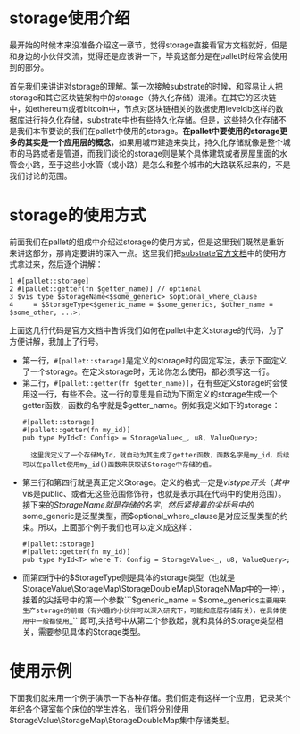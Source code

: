 # storage使用介绍
最开始的时候本来没准备介绍这一章节，觉得storage直接看官方文档就好，但是和身边的小伙伴交流，觉得还是应该讲一下，毕竟这部分是在pallet时经常会使用到的部分。

首先我们来讲讲对storage的理解。第一次接触substrate的时候，和容易让人把storage和其它区块链架构中的storage（持久化存储）混淆。在其它的区块链中，如ethereum或者bitcoin中，节点对区块链相关的数据使用leveldb这样的数据库进行持久化存储，substrate中也有些持久化存储。但是，这些持久化存储不是我们本节要说的我们在pallet中使用的storage。**在pallet中要使用的storage更多的其实是一个应用层的概念**，如果用城市建造来类比，持久化存储就像是整个城市的马路或者是管道，而我们谈论的storage则是某个具体建筑或者房屋里面的水管会小路，至于这些小水管（或小路）是怎么和整个城市的大路联系起来的，不是我们讨论的范围。

# storage的使用方式
前面我们在pallet的组成中介绍过storage的使用方式，但是这里我们既然是重新来讲这部分，那肯定要讲的深入一点。这里我们把[substrate官方文档](https://docs.substrate.io/rustdocs/latest/frame_support/attr.pallet.html#storage-palletstorage-optional)中的使用方式拿过来，然后逐个讲解：
```
1 #[pallet::storage]
2 #[pallet::getter(fn $getter_name)] // optional
3 $vis type $StorageName<$some_generic> $optional_where_clause
4	  = $StorageType<$generic_name = $some_generics, $other_name = $some_other, ...>;
```
上面这几行代码是官方文档中告诉我们如何在pallet中定义storage的代码，为了方便讲解，我加上了行号。

* 第一行，```#[pallet::storage]```是定义的storage时的固定写法，表示下面定义了一个storage。在定义storage时，无论你怎么使用，都必须写这一行。
* 第二行，```#[pallet::getter(fn $getter_name)]```，在有些定义storage时会使用这一行，有些不会。这一行的意思是自动为下面定义的storage生成一个getter函数，函数的名字就是$getter_name。例如我定义如下的storage：
	```
	#[pallet::storage]
	#[pallet::getter(fn my_id)]
	pub type MyId<T: Config> = StorageValue<_, u8, ValueQuery>;
	```
        这里我定义了一个存储MyId，就自动为其生成了getter函数，函数名字是my_id，后续可以在pallet使用my_id()函数来获取该Storage中存储的值。
* 第三行和第四行就是真正定义Storage。定义的格式一定是$vis type开头（其中$vis是public、或者无这些范围修饰符，也就是表示其在代码中的使用范围）。接下来的$StorageName就是存储的名字，然后紧接着的尖括号中的$some_generic是泛型类型，而$optional_where_clause是对应泛型类型的约束。所以，上面那个例子我们也可以定义成这样：
	```
	#[pallet::storage]
	#[pallet::getter(fn my_id)]
	pub type MyId<T> where T: Config = StorageValue<_, u8, ValueQuery>;
	```
* 而第四行中的$StorageType则是具体的storage类型（也就是StorageValue\StorageMap\StorageDoubleMap\StorageNMap中的一种），接着的尖括号中的第一个参数```$generic_name = $some_generics```主要用来生产storage的前缀（有兴趣的小伙伴可以深入研究下，可能和底层存储有关），在具体使用中一般都使用```_```即可,尖括号中从第二个参数起，就和具体的Storage类型相关，需要参见具体的Storage类型。

# 使用示例
下面我们就来用一个例子演示一下各种存储。我们假定有这样一个应用，记录某个年纪各个寝室每个床位的学生姓名，我们将分别使用StorageValue\StorageMap\StorageDoubleMap集中存储类型。


